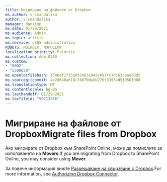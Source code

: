 ```yaml
---
title: Мигриране на файлове от Dropbox
ms.author: v-smandalika
author: v-smandalika
manager: dansimp
ms.date: 01/29/2021
ms.audience: Admin
ms.topic: article
ms.service: o365-administration
ROBOTS: NOINDEX, NOFOLLOW
localization_priority: Priority
ms.collection: Adm_O365
ms.custom:
- "8002"
- "5300030"
ms.openlocfilehash: 1596df1f15a032663194ac897fc7dc63ceaa60d5
ms.sourcegitcommit: 4e2d640a618c786700e8b276533554d51956f080
ms.translationtype: MT
ms.contentlocale: bg-BG
ms.lasthandoff: 01/29/2021
ms.locfileid: "50713356"
---
```

# <a name="migrate-files-from-dropbox"></a><span data-ttu-id="6818e-102">Мигриране на файлове от Dropbox</span><span class="sxs-lookup"><span data-stu-id="6818e-102">Migrate files from Dropbox</span></span>

<span data-ttu-id="6818e-103">Ако мигрирате от Dropbox към SharePoint Online, може да помислите за използването на **Movers**.</span><span class="sxs-lookup"><span data-stu-id="6818e-103">If you are migrating from Dropbox to SharePoint Online, you may consider using **Mover**.</span></span>

<span data-ttu-id="6818e-104">За повече информация вижте [Разрешаване на свързване с Dropbox](https://docs.microsoft.com/sharepointmigration/mover-dropbox).</span><span class="sxs-lookup"><span data-stu-id="6818e-104">For more information, see [Authorizing Dropbox Connector](https://docs.microsoft.com/sharepointmigration/mover-dropbox).</span></span>

